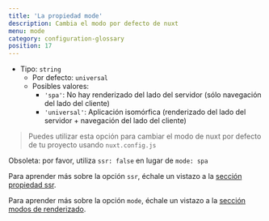 ```yaml
---
title: 'La propiedad mode'
description: Cambia el modo por defecto de nuxt
menu: mode
category: configuration-glossary
position: 17
---
```


- Tipo: `string`
  - Por defecto: `universal`
  - Posibles valores:
    - `'spa'`: No hay renderizado del lado del servidor (sólo navegación del lado del cliente)
    - `'universal'`: Aplicación isomórfica (renderizado del lado del servidor + navegación del lado del cliente)

> Puedes utilizar esta opción para cambiar el modo de nuxt por defecto de tu proyecto usando `nuxt.config.js`

<base-alert type="warning">

Obsoleta: por favor, utiliza `ssr: false` en lugar de `mode: spa`

</base-alert>

<base-alert type="next">

Para aprender más sobre la opción `ssr`, échale un vistazo a la [sección propiedad ssr](/guides/configuration-glossary/configuration-ssr).

</base-alert>

<base-alert type="next">

Para aprender más sobre la opción `mode`, échale un vistazo a la [sección modos de renderizado](/guides/features/rendering-modes).

</base-alert>
